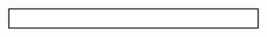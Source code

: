 
<style>
textarea {
  field-sizing: content;       /* enables width sizing based on content — not height */
  width: 75ch;                 /* base width of ~75 characters */
  min-height: 1lh;             /* allow single-line height */
  max-width: 100%;             /* optional, to stop it overflowing container */
  font: inherit;
  padding: 6px 10px;
  border: 1px solid #ccc;
  line-height: 1.4;
  resize: none;                /* disables manual resizing */
  overflow: auto;              /* lets it grow vertically if needed */
  white-space: pre-wrap;       /* wraps content */
font-size: 1.1875rem;
min-height: 1.5rem; 
margin-top: 0;
 padding: 5px; 
 border: 2px solid #0b0c0c; 
 border-radius: 0;
}
</style>

<div class="govuk-form-group">
  <h1 class="govuk-label-wrapper">
<!--     <label class="govuk-label govuk-label--l" for="event-name">
      What is the thing?
    </label> -->
  </h1>
<textarea ></textarea>
</div>


